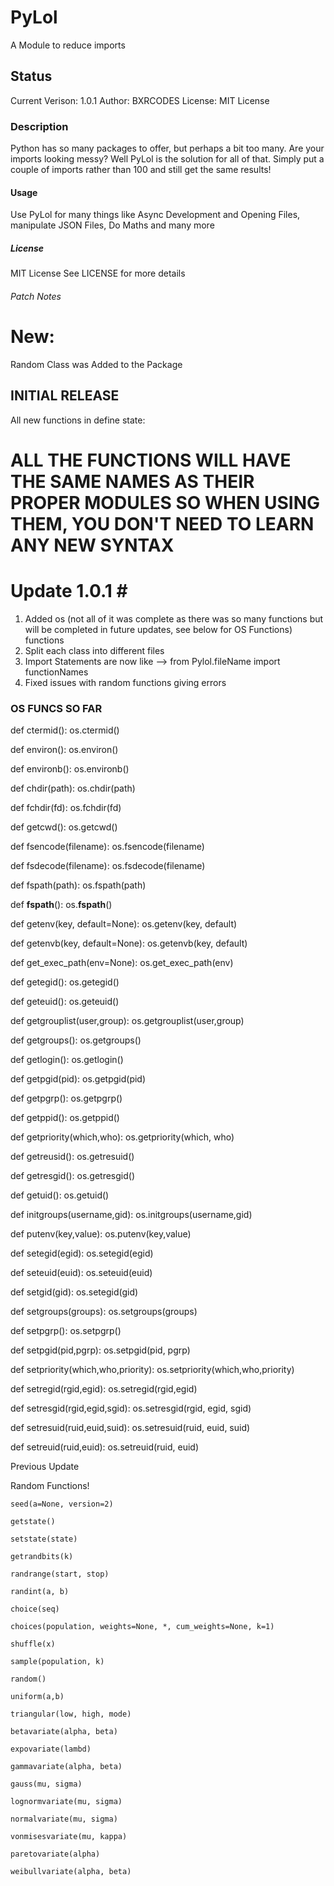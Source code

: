 # PyLol #

A Module to reduce imports

## Status ##

Current Verison: 1.0.1
Author: BXRCODES
License: MIT License

### Description ###

Python has so many packages to offer, but perhaps a bit too many. Are your imports looking messy? Well PyLol is the solution for all of that. Simply put a couple of imports rather than 100 and still get the same results!

#### Usage ####

Use PyLol for many things like Async Development and Opening Files, manipulate JSON Files, Do Maths and many more

##### License #####

MIT License
See LICENSE for more details

###### Patch Notes ######

# New: #
Random Class was Added to the Package

## INITIAL RELEASE ##

All new functions in define state:
# ALL THE FUNCTIONS WILL HAVE THE SAME NAMES AS THEIR PROPER MODULES SO WHEN USING THEM, YOU DON'T NEED TO LEARN ANY NEW SYNTAX #



# Update 1.0.1 #

1. Added os (not all of it was complete as there was so many functions but will be completed in future updates, see below for OS Functions) functions
2. Split each class into different files
3. Import Statements are now like --> from Pylol.fileName import functionNames
4. Fixed issues with random functions giving errors

### OS FUNCS SO FAR ###

def ctermid():
	os.ctermid()

def environ():
	os.environ()

def environb():
	os.environb()

def chdir(path):
	os.chdir(path)

def fchdir(fd):
	os.fchdir(fd)

def getcwd():
	os.getcwd()

def fsencode(filename):
	os.fsencode(filename)

def fsdecode(filename):
	os.fsdecode(filename)

def fspath(path):
	os.fspath(path)

def __fspath__():
	os.__fspath__()

def getenv(key, default=None):
	os.getenv(key, default)

def getenvb(key, default=None):
	os.getenvb(key, default)

def get_exec_path(env=None):
	os.get_exec_path(env)

def getegid():
	os.getegid()

def geteuid():
	os.geteuid()

def getgrouplist(user,group):
	os.getgrouplist(user,group)

def getgroups():
	os.getgroups()

def getlogin():
	os.getlogin()

def getpgid(pid):
	os.getpgid(pid)

def getpgrp():
	os.getpgrp()

def getppid():
	os.getppid()

def getpriority(which,who):
	os.getpriority(which, who)

def getreusid():
	os.getresuid()

def getresgid():
	os.getresgid()

def getuid():
	os.getuid()

def initgroups(username,gid):
	os.initgroups(username,gid)

def putenv(key,value):
	os.putenv(key,value)

def setegid(egid):
	os.setegid(egid)

def seteuid(euid):
	os.seteuid(euid)

def setgid(gid):
	os.setegid(gid)

def setgroups(groups):
	os.setgroups(groups)

def setpgrp():
	os.setpgrp()

def setpgid(pid,pgrp):
	os.setpgid(pid, pgrp)

def setpriority(which,who,priority):
	os.setpriority(which,who,priority)

def setregid(rgid,egid):
	os.setregid(rgid,egid)

def setresgid(rgid,egid,sgid):
	os.setresgid(rgid, egid, sgid)

def setresuid(ruid,euid,suid):
	os.setresuid(ruid, euid, suid)

def setreuid(ruid,euid):
	os.setreuid(ruid, euid)


Previous Update

Random Functions!

	seed(a=None, version=2)

	getstate()

	setstate(state)

	getrandbits(k)

	randrange(start, stop)

	randint(a, b)

	choice(seq)

	choices(population, weights=None, *, cum_weights=None, k=1)

	shuffle(x)

	sample(population, k)

	random()

	uniform(a,b)

	triangular(low, high, mode)

	betavariate(alpha, beta)

	expovariate(lambd)

	gammavariate(alpha, beta)

	gauss(mu, sigma)

	lognormvariate(mu, sigma)

	normalvariate(mu, sigma)

	vonmisesvariate(mu, kappa)

	paretovariate(alpha)

	weibullvariate(alpha, beta)
